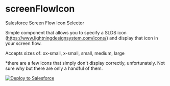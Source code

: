 # screenFlowIcon
Salesforce Screen Flow Icon Selector

Simple component that allows you to specify a SLDS icon (https://www.lightningdesignsystem.com/icons/) and display that icon in your screen flow.

Accepts sizes of: xx-small, x-small, small, medium, large

*there are a few icons that simply don't display correctly, unfortunately. Not sure why but there are only a handful of them.

<a href="https://githubsfdeploy.herokuapp.com?owner=RomanTheCube&repo=screenFlowIcon&ref=main">
  <img alt="Deploy to Salesforce"
       src="https://raw.githubusercontent.com/afawcett/githubsfdeploy/master/deploy.png">
</a>
